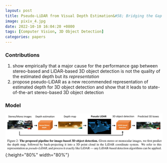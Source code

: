 ```yaml
---
layout: post
title: Pseudo-LiDAR from Visual Depth Estimation&#58; Bridging the Gap in 3D Object Detection for Autonomous Driving
image: pixiv_4.jpg
date: 2022-10-10 16:04:20 +0800
tags: [Computer Vision, 3D Object Detection]
categories: papers
---
```



### Contributions

1. show empirically that a major cause for the performance gap between stereo-based and LiDAR-based 3D object detection is not the quality of the estimated depth but its *representation*
2. propose pseudo-LiDAR as a new recommended representation of estimated depth for 3D object detection and show that it leads to state-of-the-art stereo-based 3D object detection

### Model

<!-- <div align=center><img src=https://github.com/Zanue/Zanue.github.io/raw/main/images/bg_img/pseudo-lidar.jpg width=80% /></div> -->
![](https://github.com/Zanue/Zanue.github.io/raw/main/images/blog_img/pseudo-lidar.jpg){:height="80%" width="80%"}
